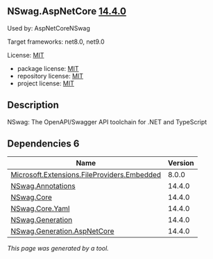 ﻿NSwag.AspNetCore [14.4.0](https://www.nuget.org/packages/NSwag.AspNetCore/14.4.0)
--------------------

Used by: AspNetCoreNSwag

Target frameworks: net8.0, net9.0

License: [MIT](../../../../licenses/mit) 

- package license: [MIT](https://licenses.nuget.org/MIT) 
- repository license: [MIT](https://github.com/RicoSuter/NSwag.git) 
- project license: [MIT](https://github.com/RicoSuter/NSwag) 

Description
-----------
NSwag: The OpenAPI/Swagger API toolchain for .NET and TypeScript

Dependencies 6
-----------

|Name|Version|
|----------|:----|
|[Microsoft.Extensions.FileProviders.Embedded](../../../../packages/nuget.org/microsoft.extensions.fileproviders.embedded/8.0.0)|8.0.0|
|[NSwag.Annotations](../../../../packages/nuget.org/nswag.annotations/14.4.0)|14.4.0|
|[NSwag.Core](../../../../packages/nuget.org/nswag.core/14.4.0)|14.4.0|
|[NSwag.Core.Yaml](../../../../packages/nuget.org/nswag.core.yaml/14.4.0)|14.4.0|
|[NSwag.Generation](../../../../packages/nuget.org/nswag.generation/14.4.0)|14.4.0|
|[NSwag.Generation.AspNetCore](../../../../packages/nuget.org/nswag.generation.aspnetcore/14.4.0)|14.4.0|

*This page was generated by a tool.*